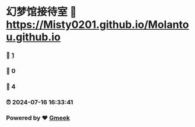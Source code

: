 # 幻梦馆接待室 :link: https://Misty0201.github.io/Molantou.github.io 
### :page_facing_up: [1](https://Misty0201.github.io/Molantou.github.io/tag.html) 
### :speech_balloon: 0 
### :hibiscus: 4 
### :alarm_clock: 2024-07-16 16:33:41 
### Powered by :heart: [Gmeek](https://github.com/Meekdai/Gmeek)
